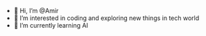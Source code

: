 - 👋 Hi, I’m @Amir
- 👀 I’m interested in coding and exploring new things in tech world
- 🌱 I’m currently learning AI


<!---
amirsohel31666/amirsohel31666 is a ✨ special ✨ repository because its `README.md` (this file) appears on your GitHub profile.
You can click the Preview link to take a look at your changes.
--->
